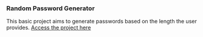 ### Random Password Generator

This basic project aims to generate passwords based on the length the user provides. <a href="https://safecombocreator.netlify.app/" alt="pass-gen"> Access the project here </a>
